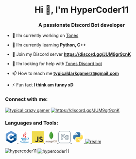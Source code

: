 <h1 align="center">Hi 👋, I'm HyperCoder11</h1>
<h3 align="center">A passionate Discord Bot developer</h3>

- 🔭 I’m currently working on [Tones](https://github.com/HyperCoder11/Tones)

- 🌱 I’m currently learning **Python, C++**

- 🍟 Join my Discord server **https://discord.gg/JUM9gr9cnK**

- 🤝 I’m looking for help with [Tones Discord bot](https://github.com/HyperCoder11/Tones)

- 📫 How to reach me **typicaldarkgamerz@gmail.com**

- ⚡ Fun fact **I think am funny xD**

<h3 align="left">Connect with me:</h3>
<p align="left">
<a href="https://www.youtube.com/c/typical crazy gamer" target="blank"><img align="center" src="https://cdn.jsdelivr.net/npm/simple-icons@3.0.1/icons/youtube.svg" alt="typical crazy gamer" height="30" width="40" /></a>
<a href="https://discord.gg/https://discord.gg/JUM9gr9cnK" target="blank"><img align="center" src="https://cdn.jsdelivr.net/npm/simple-icons@3.0.1/icons/discord.svg" alt="https://discord.gg/JUM9gr9cnK" height="30" width="40" /></a>
</p>

<h3 align="left">Languages and Tools:</h3>
<p align="left"> <a href="https://www.w3schools.com/cpp/" target="_blank"> <img src="https://raw.githubusercontent.com/devicons/devicon/master/icons/cplusplus/cplusplus-original.svg" alt="cplusplus" width="40" height="40"/> </a> <a href="https://www.java.com" target="_blank"> <img src="https://raw.githubusercontent.com/devicons/devicon/master/icons/java/java-original.svg" alt="java" width="40" height="40"/> </a> <a href="https://developer.mozilla.org/en-US/docs/Web/JavaScript" target="_blank"> <img src="https://raw.githubusercontent.com/devicons/devicon/master/icons/javascript/javascript-original.svg" alt="javascript" width="40" height="40"/> </a> <a href="https://www.mongodb.com/" target="_blank"> <img src="https://raw.githubusercontent.com/devicons/devicon/master/icons/mongodb/mongodb-original-wordmark.svg" alt="mongodb" width="40" height="40"/> </a> <a href="https://www.photoshop.com/en" target="_blank"> <img src="https://raw.githubusercontent.com/devicons/devicon/master/icons/photoshop/photoshop-line.svg" alt="photoshop" width="40" height="40"/> </a> <a href="https://www.python.org" target="_blank"> <img src="https://raw.githubusercontent.com/devicons/devicon/master/icons/python/python-original.svg" alt="python" width="40" height="40"/> </a> <a href="https://realm.io/" target="_blank"> <img src="https://raw.githubusercontent.com/bestofjs/bestofjs-webui/8665e8c267a0215f3159df28b33c365198101df5/public/logos/realm.svg" alt="realm" width="40" height="40"/> </a> </p>

<p><img align="left" src="https://github-readme-stats.vercel.app/api/top-langs?username=hypercoder11&show_icons=true&locale=en&layout=compact" alt="hypercoder11" /></p>

<p>&nbsp;<img align="center" src="https://github-readme-stats.vercel.app/api?username=hypercoder11&show_icons=true&locale=en" alt="hypercoder11" /></p>
